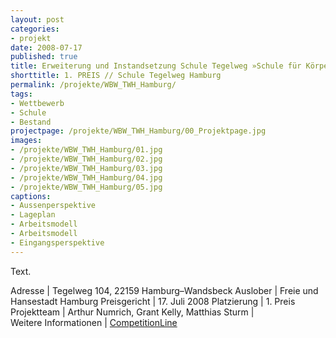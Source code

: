 ```yaml
---
layout: post
categories:
- projekt
date: 2008-07-17
published: true
title: Erweiterung und Instandsetzung Schule Tegelweg »Schule für Körperbehinderte« in Hamburg
shorttitle: 1. PREIS // Schule Tegelweg Hamburg
permalink: /projekte/WBW_TWH_Hamburg/
tags: 
- Wettbewerb
- Schule
- Bestand
projectpage: /projekte/WBW_TWH_Hamburg/00_Projektpage.jpg
images:
- /projekte/WBW_TWH_Hamburg/01.jpg
- /projekte/WBW_TWH_Hamburg/02.jpg
- /projekte/WBW_TWH_Hamburg/03.jpg
- /projekte/WBW_TWH_Hamburg/04.jpg
- /projekte/WBW_TWH_Hamburg/05.jpg
captions:
- Aussenperspektive 
- Lageplan
- Arbeitsmodell
- Arbeitsmodell
- Eingangsperspektive 
---
```

Text.

Adresse				|	Tegelweg 104, 22159 Hamburg–Wandsbeck
Auslober			|	Freie und Hansestadt Hamburg
Preisgericht		|	17. Juli 2008
Platzierung			|	1. Preis
Projektteam			|	Arthur Numrich, Grant Kelly, Matthias Sturm
                            |    
Weitere Informationen       |   [CompetitionLine](https://www.competitionline.com/de/ergebnisse/11232)
